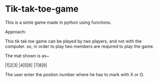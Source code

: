 # Tik-tak-toe-game

This is a simle game made in python using functions.

Approach:

This tik tak toe game can be played by two players, and not with the computer. so, in order to play two members are required to play the game.

The mat shown is as~

|1|2|3|
|4|5|6|
|7|8|9|

The user enter the postion number where he has to mark with X or O.
